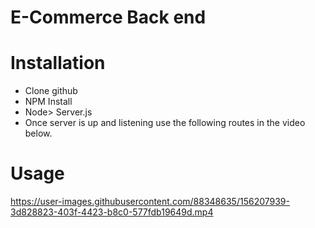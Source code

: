 # E-Commerce Back end 
# Installation
 - Clone github
 - NPM Install
 - Node> Server.js 
 - Once server is up and listening use the following routes in the video below. 

# Usage


https://user-images.githubusercontent.com/88348635/156207939-3d828823-403f-4423-b8c0-577fdb19649d.mp4


